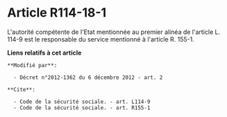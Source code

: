 # Article R114-18-1

L'autorité compétente de l'Etat mentionnée au premier alinéa de l'article L. 114-9 est le responsable du service mentionné à
l'article R. 155-1.

**Liens relatifs à cet article**

	**Modifié par**:

	  - Décret n°2012-1362 du 6 décembre 2012 - art. 2

	**Cite**:

	  - Code de la sécurité sociale. - art. L114-9
	  - Code de la sécurité sociale. - art. R155-1
